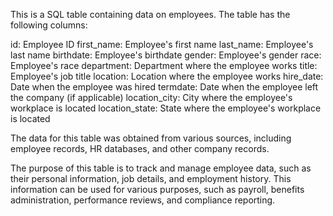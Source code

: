 This is a SQL table containing data on employees. The table has the following columns:

id: Employee ID
first_name: Employee's first name
last_name: Employee's last name
birthdate: Employee's birthdate
gender: Employee's gender
race: Employee's race
department: Department where the employee works
title: Employee's job title
location: Location where the employee works
hire_date: Date when the employee was hired
termdate: Date when the employee left the company (if applicable)
location_city: City where the employee's workplace is located
location_state: State where the employee's workplace is located



The data for this table was obtained from various sources, including employee records, HR databases, and other company records.



The purpose of this table is to track and manage employee data, such as their personal information, job details, and employment history. This information can be used for various purposes, such as payroll, benefits administration, performance reviews, and compliance reporting.



